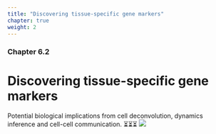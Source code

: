 ```yaml
---
title: "Discovering tissue-specific gene markers"
chapter: true
weight: 2
---
```



### Chapter 6.2

# Discovering tissue-specific gene markers
Potential biological implications from cell deconvolution, dynamics inference and cell-cell communication. ⏳⏳⏳
![](/images/condition.png?width=30pc)